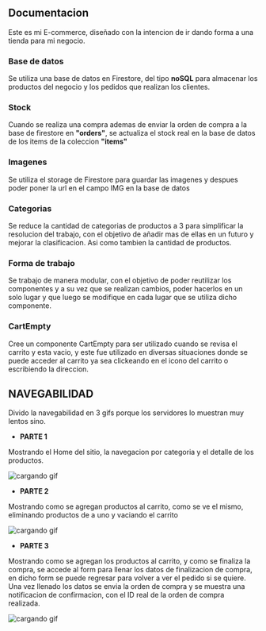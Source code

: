 ## **Documentacion**

Este es mi E-commerce, diseñado con la intencion de ir dando forma a una tienda para mi negocio.


### **Base de datos**

Se utiliza una base de datos en Firestore, del tipo **noSQL** para almacenar los productos del negocio y los pedidos que realizan los clientes.


### **Stock**

Cuando se realiza una compra ademas de enviar la orden de compra a la base de firestore en **"orders"**, se actualiza el stock real en la base de datos de los items de la coleccion **"items"**


### **Imagenes**

Se utiliza el storage de Firestore para guardar las imagenes y despues poder poner la url en el campo IMG en la base de datos


### **Categorias**

Se reduce la cantidad de categorias de productos a 3 para simplificar la resolucion del trabajo, con el objetivo de añadir mas de ellas en un futuro y mejorar la clasificacion. Asi como tambien la cantidad de productos.


### **Forma de trabajo**

Se trabajo de manera modular, con el objetivo de poder reutilizar los componentes y a su vez que se realizan cambios, poder hacerlos en un solo lugar y que luego se modifique en cada lugar que se utiliza dicho componente.


### **CartEmpty**

Cree un componente CartEmpty para ser utilizado cuando se revisa el carrito y esta vacio, y este fue utilizado en diversas situaciones donde se puede acceder al carrito ya sea clickeando en el icono del carrito o escribiendo la direccion.


## **NAVEGABILIDAD**

Divido la navegabilidad en 3 gifs porque los servidores lo muestran muy lentos sino.


* **PARTE 1**

Mostrando el Home del sitio, la navegacion por categoria y el detalle de los productos.


![cargando gif](https://firebasestorage.googleapis.com/v0/b/boholand-store.appspot.com/o/navegabilidad-1.gif?alt=media&token=f6ff4b64-fb86-49f1-b446-ff7c39565b2c)


* **PARTE 2**

Mostrando como se agregan productos al carrito, como se ve el mismo, eliminando productos de a uno y vaciando el carrito

![cargando gif](https://firebasestorage.googleapis.com/v0/b/boholand-store.appspot.com/o/navegabilidad-2.gif?alt=media&token=4c0351d8-9fb3-4a0e-8541-7b985215dd3c)


* **PARTE 3**

Mostrando como se agregan los productos al carrito, y como se finaliza la compra, se accede al form para llenar los datos de finalizacion de compra, en dicho form se puede regresar para volver a ver el pedido si se quiere. Una vez llenado los datos se envia la orden de compra y se muestra  una notificacion de confirmacion, con el ID real de la orden de compra realizada.

![cargando gif](https://firebasestorage.googleapis.com/v0/b/boholand-store.appspot.com/o/navegabilidad-3.gif?alt=media&token=91e6d810-188f-41b7-af9c-dd1ef1ae0f27)